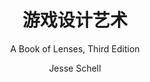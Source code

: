 ---
title: 游戏设计艺术
subtitle: A Book of Lenses, Third Edition
author: [Jesse Schell]
category: [Computers]
cover: http://books.google.com/books/content?id=gXumDwAAQBAJ&printsec=frontcover&img=1&zoom=1&edge=curl&source=gbs_api
status: todo
---